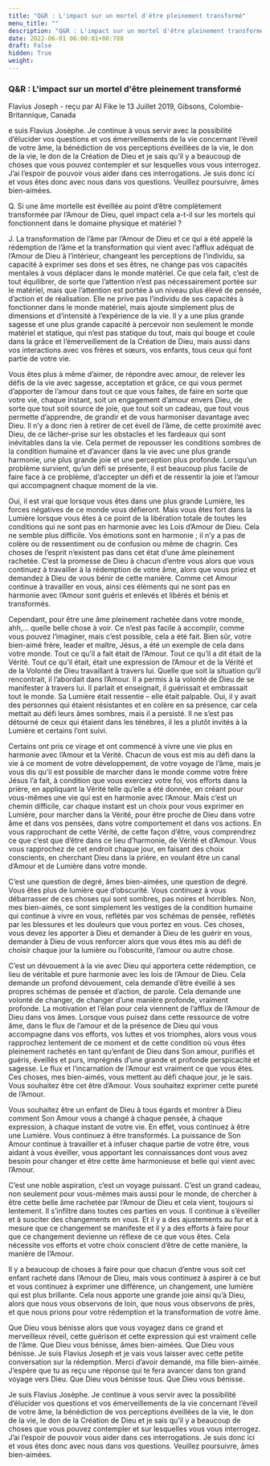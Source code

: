 ```yaml
---
title: "Q&R : L'impact sur un mortel d'être pleinement transformé"
menu_title: ""
description: "Q&R : L'impact sur un mortel d'être pleinement transformé"
date: 2022-06-01 06:00:01+00:788
draft: False
hidden: True
weight:
---
```

### Q&R : L'impact sur un mortel d'être pleinement transformé

Flavius Joseph - reçu par Al Fike le 13 Juillet 2019, Gibsons, Colombie-Britannique, Canada

e suis Flavius Josèphe. Je continue à vous servir avec la possibilité d’élucider vos questions et vos émerveillements de la vie concernant l’éveil de votre âme, la bénédiction de vos perceptions éveillées de la vie, le don de la vie, le don de la Création de Dieu et je sais qu’il y a beaucoup de choses que vous pouvez contempler et sur lesquelles vous vous interrogez. J’ai l’espoir de pouvoir vous aider dans ces interrogations. Je suis donc ici et vous êtes donc avec nous dans vos questions. Veuillez poursuivre, âmes bien-aimées.

Q. Si une âme mortelle est éveillée au point d’être complètement transformée par l’Amour de Dieu, quel impact cela a-t-il sur les mortels qui fonctionnent dans le domaine physique et matériel ?

J. La transformation de l’âme par l’Amour de Dieu et ce qui a été appelé la rédemption de l’âme et la transformation qui vient avec l’afflux adéquat de l’Amour de Dieu à l’intérieur, changeant les perceptions de l’individu, sa capacité à exprimer ses dons et ses êtres, ne change pas vos capacités mentales à vous déplacer dans le monde matériel. Ce que cela fait, c’est de tout équilibrer, de sorte que l’attention n’est pas nécessairement portée sur le matériel, mais que l’attention est portée à un niveau plus élevé de pensée, d’action et de réalisation. Elle ne prive pas l’individu de ses capacités à fonctionner dans le monde matériel, mais ajoute simplement plus de dimensions et d’intensité à l’expérience de la vie. Il y a une plus grande sagesse et une plus grande capacité à percevoir non seulement le monde matériel et statique, qui n’est pas statique du tout, mais qui bouge et coule dans la grâce et l’émerveillement de la Création de Dieu, mais aussi dans vos interactions avec vos frères et sœurs, vos enfants, tous ceux qui font partie de votre vie.

Vous êtes plus à même d’aimer, de répondre avec amour, de relever les défis de la vie avec sagesse, acceptation et grâce, ce qui vous permet d’apporter de l’amour dans tout ce que vous faites, de faire en sorte que votre vie, chaque instant, soit un engagement d’amour envers Dieu, de sorte que tout soit source de joie, que tout soit un cadeau, que tout vous permette d’apprendre, de grandir et de vous harmoniser davantage avec Dieu. Il n’y a donc rien à retirer de cet éveil de l’âme, de cette proximité avec Dieu, de ce lâcher-prise sur les obstacles et les fardeaux qui sont inévitables dans la vie. Cela permet de repousser les conditions sombres de la condition humaine et d’avancer dans la vie avec une plus grande harmonie, une plus grande joie et une perception plus profonde. Lorsqu’un problème survient, qu’un défi se présente, il est beaucoup plus facile de faire face à ce problème, d’accepter un défi et de ressentir la joie et l’amour qui accompagnent chaque moment de la vie.

Oui, il est vrai que lorsque vous êtes dans une plus grande Lumière, les forces négatives de ce monde vous défieront. Mais vous êtes fort dans la Lumière lorsque vous êtes à ce point de la libération totale de toutes les conditions qui ne sont pas en harmonie avec les Lois d’Amour de Dieu. Cela ne semble plus difficile. Vos émotions sont en harmonie ; il n’y a pas de colère ou de ressentiment ou de confusion ou même de chagrin. Ces choses de l’esprit n’existent pas dans cet état d’une âme pleinement rachetée. C’est la promesse de Dieu à chacun d’entre vous alors que vous continuez à travailler à la rédemption de votre âme, alors que vous priez et demandez à Dieu de vous bénir de cette manière. Comme cet Amour continue à travailler en vous, ainsi ces éléments qui ne sont pas en harmonie avec l’Amour sont guéris et enlevés et libérés et bénis et transformés.

Cependant, pour être une âme pleinement rachetée dans votre monde, ahh,… quelle belle chose à voir. Ce n’est pas facile à accomplir, comme vous pouvez l’imaginer, mais c’est possible, cela a été fait. Bien sûr, votre bien-aimé frère, leader et maître, Jésus, a été un exemple de cela dans votre monde. Tout ce qu’il a fait était de l’Amour. Tout ce qu’il a dit était de la Vérité. Tout ce qu’il était, était une expression de l’Amour et de la Vérité et de la Volonté de Dieu travaillant à travers lui. Quelle que soit la situation qu’il rencontrait, il l’abordait dans l’Amour. Il a permis à la volonté de Dieu de se manifester à travers lui. Il parlait et enseignait, il guérissait et embrassait tout le monde. Sa Lumière était ressentie – elle était palpable. Oui, il y avait des personnes qui étaient résistantes et en colère en sa présence, car cela mettait au défi leurs âmes sombres, mais il a persisté. Il ne s’est pas détourné de ceux qui étaient dans les ténèbres, il les a plutôt invités à la Lumière et certains l’ont suivi.

Certains ont pris ce virage et ont commencé à vivre une vie plus en harmonie avec l’Amour et la Vérité. Chacun de vous est mis au défi dans la vie à ce moment de votre développement, de votre voyage de l’âme, mais je vous dis qu’il est possible de marcher dans le monde comme votre frère Jésus l’a fait, à condition que vous exerciez votre foi, vos efforts dans la prière, en appliquant la Vérité telle qu’elle a été donnée, en créant pour vous-mêmes une vie qui est en harmonie avec l’Amour. Mais c’est un chemin difficile, car chaque instant est un choix pour vous exprimer en Lumière, pour marcher dans la Vérité, pour être proche de Dieu dans votre âme et dans vos pensées, dans votre comportement et dans vos actions. En vous rapprochant de cette Vérité, de cette façon d’être, vous comprendrez ce que c’est que d’être dans ce lieu d’harmonie, de Vérité et d’Amour. Vous vous rapprochez de cet endroit chaque jour, en faisant des choix conscients, en cherchant Dieu dans la prière, en voulant être un canal d’Amour et de Lumière dans votre monde.

C’est une question de degré, âmes bien-aimées, une question de degré. Vous êtes plus de lumière que d’obscurité. Vous continuez à vous débarrasser de ces choses qui sont sombres, pas noires et horribles. Non, mes bien-aimés, ce sont simplement les vestiges de la condition humaine qui continue à vivre en vous, reflétés par vos schémas de pensée, reflétés par les blessures et les douleurs que vous portez en vous. Ces choses, vous devez les apporter à Dieu et demander à Dieu de les guérir en vous, demander à Dieu de vous renforcer alors que vous êtes mis au défi de choisir chaque jour la lumière ou l’obscurité, l’amour ou autre chose.

C’est un dévouement à la vie avec Dieu qui apportera cette rédemption, ce lieu de véritable et pure harmonie avec les lois de l’Amour de Dieu. Cela demande un profond dévouement, cela demande d’être éveillé à ses propres schémas de pensée et d’action, de parole. Cela demande une volonté de changer, de changer d’une manière profonde, vraiment profonde. La motivation et l’élan pour cela viennent de l’afflux de l’Amour de Dieu dans vos âmes. Lorsque vous puisez dans cette ressource de votre âme, dans le flux de l’amour et de la présence de Dieu qui vous accompagne dans vos efforts, vos luttes et vos triomphes, alors vous vous rapprochez lentement de ce moment et de cette condition où vous êtes pleinement rachetés en tant qu’enfant de Dieu dans Son amour, purifiés et guéris, éveillés et purs, imprégnés d’une grande et profonde perspicacité et sagesse. Le flux et l’incarnation de l’Amour est vraiment ce que vous êtes. Ces choses, mes bien-aimés, vous mettent au défi chaque jour, je le sais. Vous souhaitez être cet être d’Amour. Vous souhaitez exprimer cette pureté de l’Amour.

Vous souhaitez être un enfant de Dieu à tous égards et montrer à Dieu comment Son Amour vous a changé à chaque pensée, à chaque expression, à chaque instant de votre vie. En effet, vous continuez à être une Lumière. Vous continuez à être transformés. La puissance de Son Amour continue à travailler et à infuser chaque partie de votre être, vous aidant à vous éveiller, vous apportant les connaissances dont vous avez besoin pour changer et être cette âme harmonieuse et belle qui vient avec l’Amour.

C’est une noble aspiration, c’est un voyage puissant. C’est un grand cadeau, non seulement pour vous-mêmes mais aussi pour le monde, de chercher à être cette belle âme rachetée par l’Amour de Dieu et cela vient, toujours si lentement. Il s’infiltre dans toutes ces parties en vous. Il continue à s’éveiller et à susciter des changements en vous. Et il y a des ajustements au fur et à mesure que ce changement se manifeste et il y a des efforts à faire pour que ce changement devienne un réflexe de ce que vous êtes. Cela nécessite vos efforts et votre choix conscient d’être de cette manière, la manière de l’Amour.

Il y a beaucoup de choses à faire pour que chacun d’entre vous soit cet enfant racheté dans l’Amour de Dieu, mais vous continuez à aspirer à ce but et vous continuez à exprimer une différence, un changement, une lumière qui est plus brillante. Cela nous apporte une grande joie ainsi qu’à Dieu, alors que nous vous observons de loin, que nous vous observons de près, et que nous prions pour votre rédemption et la transformation de votre âme.

Que Dieu vous bénisse alors que vous voyagez dans ce grand et merveilleux réveil, cette guérison et cette expression qui est vraiment celle de l’âme. Que Dieu vous bénisse, âmes bien-aimées. Que Dieu vous bénisse. Je suis Flavius Joseph et je vais vous laisser avec cette petite conversation sur la rédemption. Merci d’avoir demandé, ma fille bien-aimée. J’espère que tu as reçu une réponse qui te fera avancer dans ton grand voyage vers Dieu. Que Dieu vous bénisse tous. Que Dieu vous bénisse.

Je suis Flavius Josèphe. Je continue à vous servir avec la possibilité d’élucider vos questions et vos émerveillements de la vie concernant l’éveil de votre âme, la bénédiction de vos perceptions éveillées de la vie, le don de la vie, le don de la Création de Dieu et je sais qu’il y a beaucoup de choses que vous pouvez contempler et sur lesquelles vous vous interrogez. J’ai l’espoir de pouvoir vous aider dans ces interrogations. Je suis donc ici et vous êtes donc avec nous dans vos questions. Veuillez poursuivre, âmes bien-aimées.






